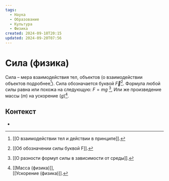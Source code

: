 ```yaml
---
tags:
  - Наука
  - Образование
  - Культура
  - Физика
created: 2024-09-18T20:15
updated: 2024-09-20T07:56
---
```

# Сила (физика)
Сила – мера взаимодействия тел, объектов (о взаимодействии объектов подробнее[^1]). 
Сила обозначается буквой $\overrightarrow{F}$[^3]. 
Формула любой силы равна или похожа на следующую:
$F = mg$  [^2], 
Или же произведение массы ($m$) на ускорение ($g$)[^4].


## Контекст
- 


[^1]: [[О взаимодействии тел и действии в принципе]].
[^2]: [[О разности формул силы в зависимости от среды]].
[^3]: [[Об обозначении силы буквой F]].
[^4]: [[Масса (физика)]],  
  [[Ускорение (физика)]].

